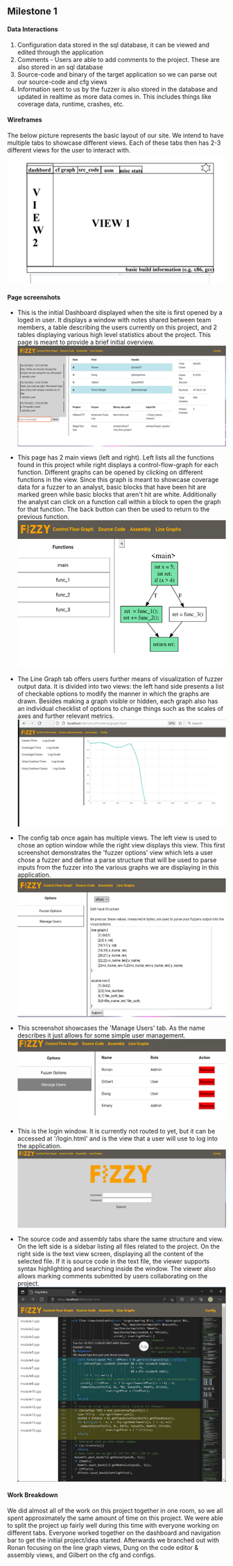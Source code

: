 ## Milestone 1

#### Data Interactions
1. Configuration data stored in the sql database, it can be viewed and edited through the
   application
2. Comments - Users are able to add comments to the project. These are also stored in an sql
   database
3. Source-code and binary of the target application so we can parse out our source-code and cfg
   views
4. Information sent to us by the fuzzer is also stored in the database and updated in realtime as
   more data comes in. This includes things like coverage data, runtime, crashes, etc.

#### Wireframes
The below picture represents the basic layout of our site. We intend to have multiple tabs to
showcase different views. Each of these tabs then has 2-3 different views for the user to interact
with.
![wireframe](../imgs/wireframes.png)

#### Page screenshots
- This is the initial Dashboard displayed when the site is first opened by a loged in user. It
displays a window with notes shared between team members, a table describing the users currently on
this project, and 2 tables displaying various high level statistics about the project. This page is
meant to provide a brief initial overview.
![dashboard](../imgs/dashboard.png)

- This page has 2 main views (left and right). Left lists all the functions found in this project
while right displays a control-flow-graph for each function. Different graphs can be opened by
clicking on different functions in the view. Since this graph is meant to showcase coverage data for
a fuzzer to an analyst, basic blocks that have been hit are marked green while basic blocks that
aren't hit are white. Additionally the analyst can click on a function call within a block to
open the graph for that function. The back button can then be used to return to the previous
function.
![cfg](../imgs/cfg.png)

- The Line Graph tab offers users further means of visualization of fuzzer output data. It is divided into two views: the left hand side presents a list of checkable options to modify the manner in which the graphs are drawn. Besides making a graph visible or hidden, each graph also has an individual checklist of options to change things such as the scales of axes and further relevant metrics.
![line-graphs](../imgs/line-graph-1.png)

- The config tab once again has multiple views. The left view is used to chose an option window
while the right view displays this view. This first screenshot demonstrates the 'fuzzer options'
view which lets a user chose a fuzzer and define a parse structure that will be used to parse inputs
from the fuzzer into the various graphs we are displaying in this application.
![config1](../imgs/config1.png)

- This screenshot showcases the 'Manage Users' tab. As the name describes it just allows for some
simple user management.
![config2](../imgs/config2.png)

- This is the login window. It is currently not routed to yet, but it can be accessed at
'/login.html' and is the view that a user will use to log into the application.
![login](../imgs/login.png)

- The source code and assembly tabs share the same structure and view.
On the left side is a sidebar listing all files related to the project.
On the right side is the text view screen, displaying all the content of the
selected file. If it is source code in the text file, the viewer supports
syntax highlighting and searching inside the window. The viewer also allows
marking comments submitted by users collaborating on the project.
![source_code](../imgs/source_code.png)

#### Work Breakdown
We did almost all of the work on this project together in one room, so we all spent approximately
the same amount of time on this project. We were able to split the project up fairly well during
this time with everyone working on different tabs. Everyone worked together on the dashboard and
navigation bar to get the initial project/idea started. Afterwards we branched out with Ronan
focusing on the line graph views, Dung on the code editor & assembly views, and Gilbert on the cfg
and configs.
